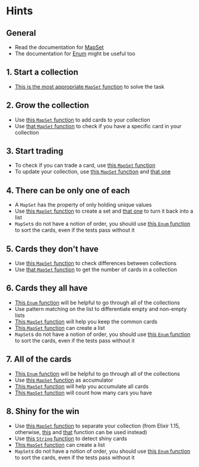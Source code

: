 # Hints

## General

- Read the documentation for [MapSet][mapset]
- The documentation for [Enum][enum] might be useful too

## 1. Start a collection

- [This is the most appropriate `MapSet` function][new] to solve the task

## 2. Grow the collection

- Use [this `MapSet` function][put] to add cards to your collection
- Use [that `MapSet` function][member] to check if you have a specific card in your collection

## 3. Start trading

- To check if you can trade a card, use [this `MapSet` function][member]
- To update your collection, use [this `MapSet` function][delete] and [that one][put]

## 4. There can be only one of each

- A `MapSet` has the property of only holding unique values
- Use [this `MapSet` function][new] to create a set and [that one][to_list] to turn it back into a list
- `MapSet`s do not have a notion of order, you should use [this `Enum` function][sort] to sort the cards, even if the tests pass without it

## 5. Cards they don't have

- Use [this `MapSet` function][difference] to check differences between collections
- Use [that `MapSet` function][size] to get the number of cards in a collection

## 6. Cards they all have

- [This `Enum` function][reduce] will be helpful to go through all of the collections
- Use pattern matching on the list to differentiate empty and non-empty lists
- [This `MapSet` function][intersection] will help you keep the common cards
- [This `MapSet` function][to_list] can create a list
- `MapSet`s do not have a notion of order, you should use [this `Enum` function][sort] to sort the cards, even if the tests pass without it

## 7. All of the cards

- [This `Enum` function][reduce] will be helpful to go through all of the collections
- Use [this `MapSet` function][new_empty] as accumulator
- [This `MapSet` function][union] will help you accumulate all cards
- [This `MapSet` function][size] will count how many cars you have

## 8. Shiny for the win

- Use [this `MapSet` function][split_with] to separate your collection (from Elixir 1.15, otherwise, [this][filter] and [that][reject] function can be used instead)
- Use [this `String` function][starts_with] to detect shiny cards
- [This `MapSet` function][to_list] can create a list
- `MapSet`s do not have a notion of order, you should use [this `Enum` function][sort] to sort the cards, even if the tests pass without it

[mapset]: https://hexdocs.pm/elixir/MapSet.html
[new]: https://hexdocs.pm/elixir/MapSet.html#new/1
[member]: https://hexdocs.pm/elixir/MapSet.html#member?/2
[put]: https://hexdocs.pm/elixir/MapSet.html#put/2
[delete]: https://hexdocs.pm/elixir/MapSet.html#delete/2
[to_list]: https://hexdocs.pm/elixir/MapSet.html#to_list/1
[difference]: https://hexdocs.pm/elixir/MapSet.html#difference/2
[size]: https://hexdocs.pm/elixir/MapSet.html#size/1
[intersection]: https://hexdocs.pm/elixir/MapSet.html#intersection/2
[new_empty]: https://hexdocs.pm/elixir/MapSet.html#new/0
[union]: https://hexdocs.pm/elixir/MapSet.html#union/2
[split_with]: https://hexdocs.pm/elixir/MapSet.html#split_with/2
[filter]: https://hexdocs.pm/elixir/MapSet.html#filter/2
[reject]: https://hexdocs.pm/elixir/MapSet.html#reject/2
[starts_with]: https://hexdocs.pm/elixir/String.html#starts_with?/2
[enum]: https://hexdocs.pm/elixir/Enum.html
[reduce]: https://hexdocs.pm/elixir/Enum.html#reduce/3
[sort]: https://hexdocs.pm/elixir/Enum.html#sort/1